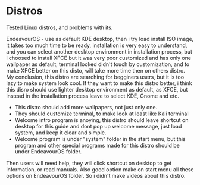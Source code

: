 # Distros
Tested Linux distros, and problems with its.


EndeavourOS - use as default KDE desktop, then i try load install ISO image, it takes too much time to be ready, installation is very easy to understand, and you can select another desktop environment in installation process, but i choosed to install XFCE but it was very poor customized and has only one wallpaper as default, terminal looked didn't touch by customization, and to make XFCE better on this disto, will take more time then on others distro. My conclusion, this distro are searching for begginers users, but it is too lazy to make system look cool. 
If they want to make this distro better, i think this disro should use lighter desktop environment as default, as XFCE, but instead in the installation process leave to select KDE, Gnome and etc.
* This distro should add more wallpapers, not just only one.
* They should customize terminal, to make look at least like  Kali terminal
* Welcome intro program is anoying, this distro should leave shortcut on desktop for this guide and dont pop up welcome message, just load system, and keep it clear and simple.
* Welcome program is under "system" folder in the start menu, but this program and other special programs made for this distro should be under EndeavourOS folder.


Then users will need help, they will click shortcut on desktop to get information, or read manuals. Also good option make on start menu all these options on EndeavourOS folder.
So i didn't make videos about this distro.

